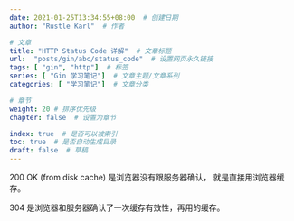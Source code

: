 ```yaml
---
date: 2021-01-25T13:34:55+08:00  # 创建日期
author: "Rustle Karl"  # 作者

# 文章
title: "HTTP Status Code 详解"  # 文章标题
url:  "posts/gin/abc/status_code"  # 设置网页永久链接
tags: [ "gin", "http"]  # 标签
series: [ "Gin 学习笔记"]  # 文章主题/文章系列
categories: [ "学习笔记"]  # 文章分类

# 章节
weight: 20 # 排序优先级
chapter: false  # 设置为章节

index: true  # 是否可以被索引
toc: true  # 是否自动生成目录
draft: false  # 草稿
---
```


200 OK (from disk cache) 是浏览器没有跟服务器确认， 就是直接用浏览器缓存。

304 是浏览器和服务器确认了一次缓存有效性，再用的缓存。
